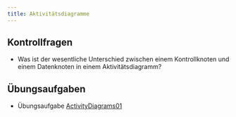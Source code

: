 ```yaml
---
title: Aktivitätsdiagramme
---
```


## Kontrollfragen
- Was ist der wesentliche Unterschied zwischen einem Kontrollknoten und einem Datenknoten in einem Aktivitätsdiagramm?

## Übungsaufgaben
- Übungsaufgabe [ActivityDiagrams01](activity-diagrams01.md)
